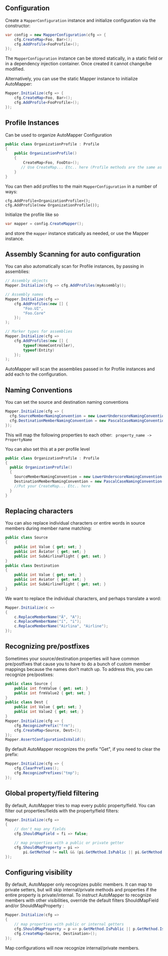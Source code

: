 ## Configuration

Create a `MapperConfiguration` instance and initialize configuration via the constructor:

```csharp
var config = new MapperConfiguration(cfg => {
    cfg.CreateMap<Foo, Bar>();
    cfg.AddProfile<FooProfile>();
});
```

The `MapperConfiguration` instance can be stored statically, in a static field or in a dependency injection container. Once created it cannot change/be modified.

Alternatively, you can use the static Mapper instance to initialize AutoMapper:

```csharp
Mapper.Initialize(cfg => {
    cfg.CreateMap<Foo, Bar>();
    cfg.AddProfile<FooProfile>();
});
```

## Profile Instances
Can be used to organize AutoMapper Configuration
````csharp
public class OrganizationProfile : Profile 
{
    public OrganizationProfile() 
    {
        CreateMap<Foo, FooDto>();
       // Use CreateMap... Etc.. here (Profile methods are the same as configuration methods)
    }
}
````

You can then add profiles to the main `MapperConfiguration` in a number of ways:

```
cfg.AddProfile<OrganizationProfile>();
cfg.AddProfile(new OrganizationProfile());
```

Initialize the profile like so 
````csharp
var mapper = config.CreateMapper();
````
and store the `mapper` instance statically as needed, or use the Mapper instance.

## Assembly Scanning for auto configuration

You can also automatically scan for Profile instances, by passing in assemblies:

```csharp
// Assembly objects
Mapper.Initialize(cfg => cfg.AddProfiles(myAssembly));

// Assembly names
Mapper.Initialize(cfg => 
    cfg.AddProfiles(new [] {
        "Foo.UI",
        "Foo.Core"
    });
);

// Marker types for assemblies
Mapper.Initialize(cfg => 
    cfg.AddProfiles(new [] {
        typeof(HomeController),
        typeof(Entity)
    });
);
```

AutoMapper will scan the assemblies passed in for Profile instances and add each to the configuration.

## Naming Conventions
You can set the source and destination naming conventions
````csharp
Mapper.Initialize(cfg => {
  cfg.SourceMemberNamingConvention = new LowerUnderscoreNamingConvention();
  cfg.DestinationMemberNamingConvention = new PascalCaseNamingConvention();
});
````
This will map the following properties to each other: 
`  property_name -> PropertyName `

You can also set this at a per profile level 
````csharp
public class OrganizationProfile : Profile 
{
  public OrganizationProfile() 
  {
    SourceMemberNamingConvention = new LowerUnderscoreNamingConvention();
    DestinationMemberNamingConvention = new PascalCaseNamingConvention();
    //Put your CreateMap... Etc.. here
  }
}
````

## Replacing characters
You can also replace individual characters or entire words in source members during member name matching:
```c#
public class Source
{
    public int Value { get; set; }
    public int Ävíator { get; set; }
    public int SubAirlinaFlight { get; set; }
}
public class Destination
{
    public int Value { get; set; }
    public int Aviator { get; set; }
    public int SubAirlineFlight { get; set; }
}
```
We want to replace the individual characters, and perhaps translate a word:
```c#
Mapper.Initialize(c =>
{
    c.ReplaceMemberName("Ä", "A");
    c.ReplaceMemberName("í", "i");
    c.ReplaceMemberName("Airlina", "Airline");
});
```
## Recognizing pre/postfixes

Sometimes your source/destination properties will have common pre/postfixes that cause you to have to do a bunch of custom member mappings because the names don't match up. To address this, you can recognize pre/postixes:

```c#
public class Source {
    public int frmValue { get; set; }
    public int frmValue2 { get; set; }
}
public class Dest {
    public int Value { get; set; }
    public int Value2 { get; set; }
}
Mapper.Initialize(cfg => {
    cfg.RecognizePrefix("frm");
    cfg.CreateMap<Source, Dest>();
});
Mapper.AssertConfigurationIsValid();
```

By default AutoMapper recognizes the prefix "Get", if you need to clear the prefix:

```c#
Mapper.Initialize(cfg => {
    cfg.ClearPrefixes();
    cfg.RecognizePrefixes("tmp");
});
```

## Global property/field filtering

By default, AutoMapper tries to map every public property/field. You can filter out properties/fields with the property/field filters:

```c#
Mapper.Initialize(cfg =>
{
	// don't map any fields
	cfg.ShouldMapField = fi => false;

	// map properties with a public or private getter
	cfg.ShouldMapProperty = pi =>
		pi.GetMethod != null && (pi.GetMethod.IsPublic || pi.GetMethod.IsPrivate);
});
```

## Configuring visibility

By default, AutoMapper only recognizes public members. It can map to private setters, but will skip internal/private methods and properties if the entire property is private/internal. To instruct AutoMapper to recognize members with other visibilities, override the default filters ShouldMapField and/or ShouldMapProperty :
```c#
Mapper.Initialize(cfg =>
{
    // map properties with public or internal getters
    cfg.ShouldMapProperty = p => p.GetMethod.IsPublic || p.GetMethod.IsAssembly;
    cfg.CreateMap<Source, Destination>();
});
```
Map configurations will now recognize internal/private members.